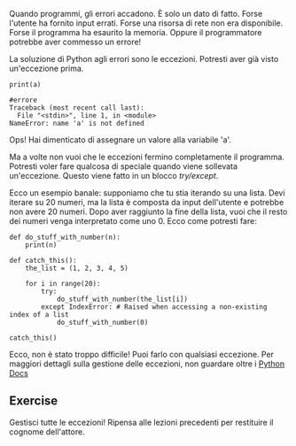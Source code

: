 Quando programmi, gli errori accadono. È solo un dato di fatto. Forse l'utente ha fornito input errati. Forse una risorsa di rete non era disponibile. Forse il programma ha esaurito la memoria. Oppure il programmatore potrebbe aver commesso un errore!

La soluzione di Python agli errori sono le eccezioni. Potresti aver già visto un'eccezione prima.

    print(a)
    
    #errore
    Traceback (most recent call last):
      File "<stdin>", line 1, in <module>
    NameError: name 'a' is not defined

Ops! Hai dimenticato di assegnare un valore alla variabile 'a'.

Ma a volte non vuoi che le eccezioni fermino completamente il programma. Potresti voler fare qualcosa di speciale quando viene sollevata un'eccezione. Questo viene fatto in un blocco *try/except*.

Ecco un esempio banale: supponiamo che tu stia iterando su una lista. Devi iterare su 20 numeri, ma la lista è composta da input dell'utente e potrebbe non avere 20 numeri. Dopo aver raggiunto la fine della lista, vuoi che il resto dei numeri venga interpretato come uno 0. Ecco come potresti fare:

    def do_stuff_with_number(n):
        print(n)
    
    def catch_this():
        the_list = (1, 2, 3, 4, 5)
    
        for i in range(20):
            try:
                do_stuff_with_number(the_list[i])
            except IndexError: # Raised when accessing a non-existing index of a list
                do_stuff_with_number(0)
    
    catch_this()

Ecco, non è stato troppo difficile! Puoi farlo con qualsiasi eccezione. Per maggiori dettagli sulla gestione delle eccezioni, non guardare oltre i [Python Docs](http://docs.python.org/tutorial/errors.html#handling-exceptions)

Exercise
--------

Gestisci tutte le eccezioni! Ripensa alle lezioni precedenti per restituire il cognome dell'attore.